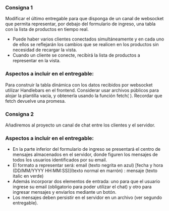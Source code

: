 ### Consigna 1
Modificar el último entregable para que disponga de un canal de websocket que permita representar, por debajo del formulario de ingreso, una tabla con la lista de productos en tiempo real.

* Puede haber varios clientes conectados simultáneamente y en cada uno de ellos se reflejarán
los cambios que se realicen en los productos sin necesidad de recargar la vista.
* Cuando un cliente se conecte, recibirá la lista de productos a representar en la vista.

### Aspectos a incluir en el entregable:
Para construir la tabla dinámica con los datos recibidos por websocket utilizar Handlebars en el
frontend. Considerar usar archivos públicos para alojar la plantilla vacía, y obtenerla usando la
función fetch( ). Recordar que fetch devuelve una promesa.

### Consigna 2 
Añadiremos al proyecto un canal de chat entre los clientes y el servidor.

### Aspectos a incluir en el entregable:
* En la parte inferior del formulario de ingreso se presentará el centro de mensajes almacenados en el
servidor, donde figuren los mensajes de todos los usuarios identificados por su email.
* El formato a representar será: email (texto negrita en azul) [fecha y hora (DD/MM/YYYY
HH:MM:SS)](texto normal en marrón) : mensaje (texto italic en verde)
* Además incorporar dos elementos de entrada: uno para que el usuario ingrese su email (obligatorio
para poder utilizar el chat) y otro para ingresar mensajes y enviarlos mediante un botón.
* Los mensajes deben persistir en el servidor en un archivo (ver segundo entregable).